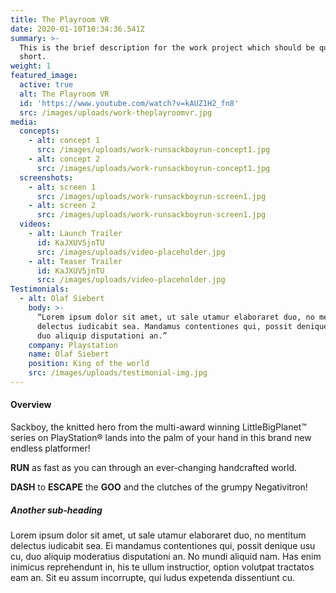 ```yaml
---
title: The Playroom VR
date: 2020-01-10T10:34:36.541Z
summary: >-
  This is the brief description for the work project which should be quite
  short.
weight: 1
featured_image:
  active: true
  alt: The Playroom VR
  id: 'https://www.youtube.com/watch?v=kAUZ1H2_fn8'
  src: /images/uploads/work-theplayroomvr.jpg
media:
  concepts:
    - alt: concept 1
      src: /images/uploads/work-runsackboyrun-concept1.jpg
    - alt: concept 2
      src: /images/uploads/work-runsackboyrun-concept1.jpg
  screenshots:
    - alt: screen 1
      src: /images/uploads/work-runsackboyrun-screen1.jpg
    - alt: screen 2
      src: /images/uploads/work-runsackboyrun-screen1.jpg
  videos:
    - alt: Launch Trailer
      id: KaJXUV5jnTU
      src: /images/uploads/video-placeholder.jpg
    - alt: Teaser Trailer
      id: KaJXUV5jnTU
      src: /images/uploads/video-placeholder.jpg
Testimonials:
  - alt: Olaf Siebert
    body: >-
      “Lorem ipsum dolor sit amet, ut sale utamur elaboraret duo, no mentitum
      delectus iudicabit sea. Mandamus contentiones qui, possit denique usu cu,
      duo aliquip disputationi an.”
    company: Playstation
    name: Olaf Siebert
    position: King of the world
    src: /images/uploads/testimonial-img.jpg
---
```

#### Overview

Sackboy, the knitted hero from the multi-award winning LittleBigPlanet™ series on PlayStation® lands into the palm of your hand in this brand new endless platformer!

**RUN** as fast as you can through an ever-changing handcrafted world.

**DASH** to **ESCAPE** the **GOO** and the clutches of the grumpy Negativitron!

##### Another sub-heading

Lorem ipsum dolor sit amet, ut sale utamur elaboraret duo, no mentitum delectus iudicabit sea. Ei mandamus contentiones qui, possit denique usu cu, duo aliquip moderatius disputationi an. No mundi aliquid nam. Has enim inimicus reprehendunt in, his te ullum instructior, option volutpat tractatos eam an. Sit eu assum incorrupte, qui ludus expetenda dissentiunt cu.
